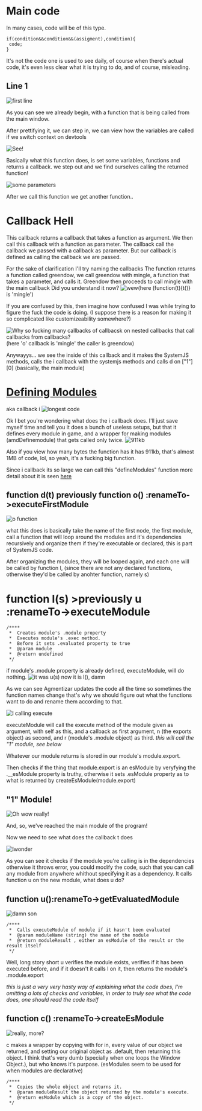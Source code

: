 Main code
========
In many cases, code will be of this type.

    if(condition&&condition&&(assigment),condition){
     code;
    }
It's not the code one is used to see daily, of course when there's actual code, it's even less clear what it is trying to do, and of course, misleading.

Line 1
-------
![first line](https://trello-attachments.s3.amazonaws.com/57afc72dc86b578183070ca2/1354x518/fe7cab75576824ae19d53864916e1829/4TlBeA.jpg)

As you can see we already begin, with a function that is being called from the main window.

After prettifying it, we can step in, we can view how the variables are called if we switch context on devtools

![See!](https://trello-attachments.s3.amazonaws.com/57afc72dc86b578183070ca2/1363x531/d818c3c6f8b3056324cb80fe9023587a/3v8hWF.jpg)

Basically what this function does, is set some variables, functions and returns a callback. we step out and we find ourselves calling the returned function!

![some parameters](https://trello-attachments.s3.amazonaws.com/57afc72dc86b578183070ca2/1366x483/c004e820c76d74d82ef6421a61a14e82/am_13.8.2016_um_20_35_48_hochladen.png)

After we call this function we get another function..

Callback Hell
============
This callback returns a callback that takes a function as argument.
We then call this callback with a function as parameter.
The callback call the callback we passed with a callback as parameter.
But our callback is defined as calling the callback we are passed.

For the sake of clarification I'll try naming the callbacks
The function returns a function called greendow, we call greendow with mingle, a function that takes a parameter, and calls it.
Greendow then proceeds to call mingle with the main callback
Did you understand it now?
![wew](https://trello-attachments.s3.amazonaws.com/57afc72dc86b578183070ca2/859x328/94f4f35a1017f564faabf7010aa1af18/am_13.8.2016_um_20_53_51_hochladen.png)(here (function(t){t()} is 'mingle')


If you are confused by this, then imagine how confused I was while trying to figure the fuck the code is doing.
 (I suppose there is a reason for making it so complicated like customizeability somewhere?)

![Why so fucking many callbacks of callbacsk on nested callbacks that call callbacks from callbacks?](https://trello-attachments.s3.amazonaws.com/57afc72dc86b578183070ca2/1327x394/80a7747c0e543ebd83553ec19f581c4a/am_13.8.2016_um_20_46_26_hochladen.png)(here 'o' callback is 'mingle' the caller is greendow)

Anywayys... we see the inside of this callback and it makes the SystemJS methods, calls the i callback with the systemjs methods and calls d on ["1"][0] (basically, the main module)

[Defining Modules](https://trello.com/c/7yQECegR)
==============
aka callback i
![longest code](https://trello-attachments.s3.amazonaws.com/57afc72dc86b578183070ca2/1018x348/b57a803a7f3e6b42d20d599ed4a81100/am_13.8.2016_um_20_59_32_hochladen.png)

Ok I bet you're wondering what does the i callback does.
I'll just save myself time and tell you it does a bunch of useless setups, but that it defines every module in game, and a wrapper for making modules (amdDefinemodule) that gets called only twice.
![911kb](https://trello-attachments.s3.amazonaws.com/57afc72dc86b578183070ca2/1365x526/0002087391a15aa68b8a0c4cf86b14d0/am_13.8.2016_um_21_05_46_hochladen.png)

Also if you view how many bytes the function has it has 911kb, that's almost 1MB of code, lol, so yeah, it's a fucking big function.

Since i callback its so large we can call this "defineModules" function
more detail about it is seen [here](https://trello.com/c/7yQECegR)

function d(t) previously function o() :renameTo->executeFirstModule
-----------------

![o function](https://trello-attachments.s3.amazonaws.com/57afa86f6d8393328372a2f7/1124x289/d8127dd66ae27752b07014ee92e00244/IkGi6j.jpg)

what this does is basically take the name of the first node, the first module, call a function that will loop around the modules and it's dependencies recursively and organize them if they're executable or declared, this is part of SystemJS code.

After organizing the modules, they will be looped again, and each one will be called by function l, (since there are not any declared functions, otherwise they'd be called by anohter function, namely s)

function l(s) >previously u :renameTo->executeModule
======================

    /****
     *  Creates module's .module property
     *  Executes module's .exec method.
     *  Before it sets .evaluated property to true
     *  @param module
     *  @return undefined
     */
if module's .module property is already defined, executeModule, will do nothing.
![it was u(s) now it is l(), damn](https://trello-attachments.s3.amazonaws.com/57afa86f6d8393328372a2f7/776x260/82246040665b7e00adec46315b5305be/5RCkMl.jpg)

As we can see Agmentizar updates the code all the time so sometimes the function names change that's why we should figure out what the functions want to do and rename them according to that.

![l calling execute](https://trello-attachments.s3.amazonaws.com/57afa86f6d8393328372a2f7/1021x345/b3d378cae786f9082e30eeeed11a2f79/EtToz5.jpg)

executeModule will call the execute method of the module given as argument, with self as this, and a callback as first argument, n (the exports object) as second, and r (module's .module object) as third.
*this will call the "1" module, see below*

Whatever our module returns is stored in our module's module.export.

Then checks if the thing that module.export is an esModule by veryfying the .__esModule property is truthy, otherwise it sets .esModule property as to what is returned by createEsModule(module.export)



"1" Module!
----------------
![Oh wow really!](https://trello-attachments.s3.amazonaws.com/57afa86f6d8393328372a2f7/1353x241/553cbbb2adab015721b9274c64dadbf5/RHYc1Z.jpg)

And, so, we've reached the main module of the program!

Now we need to see what does the callback t does

![Iwonder](https://trello-attachments.s3.amazonaws.com/57afa86f6d8393328372a2f7/798x94/6095cb92691931fb014a5ff196ea306d/DAaRPx.jpg)


As you can see it checks if the module you're calling is in the dependencies otherwise it throws error, you could modify the code, such that you can call any module from anywhere whithout specifying it as a dependency.
It calls function u on the new module, what does u do?

function u():renameTo->getEvaluatedModule
--------------
![damn son](https://trello-attachments.s3.amazonaws.com/57afa86f6d8393328372a2f7/980x158/3405a142f0c49c09703798c22349e34c/Wo4hy7.jpg)


    /****
     *  Calls executeModule of module if it hasn't been evaluated
     *  @param moduleName (string) the name of the module
     *  @return moduleResult , either an esModule of the result or the result itself
     */
Well, long story short u verifies the module exists, verifies if it has been executed before, and if it doesn't it calls l on it, then returns the module's .module.export

*this is just a very very hasty way of explaining what the code does, I'm omitting a lots of checks and variables, in order to truly see what the code does, one should read the code itself*

function c() :renameTo->createEsModule
--------------
![really, more?](https://trello-attachments.s3.amazonaws.com/57afc72dc86b578183070ca2/1366x325/f95057bc7d962d84f66cbdd6e793930a/am_13.8.2016_um_23_32_02_hochladen.png)

c makes a wrapper by copying with for in, every value of our object we returned, and setting our original object as .default, then returning this object. I think that's very dumb (specially when one loops the Window Object.), but who knows it's purpose. (esModules seem to be used for when modules are declarative)


    /****
     *  Copies the whole object and returns it.
     *  @param moduleResult the object returned by the module's execute.
     *  @return esModule which is a copy of the object.
     */
